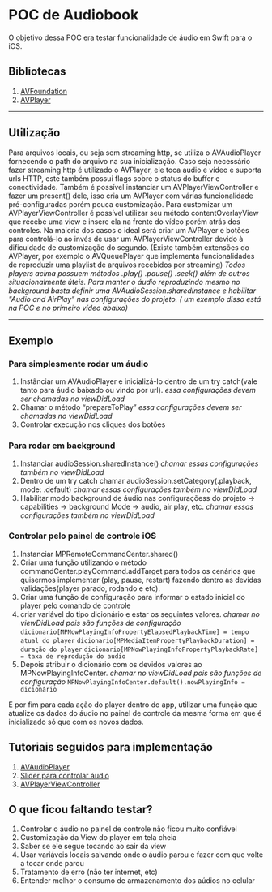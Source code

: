 # POC de Audiobook

O objetivo dessa POC era testar funcionalidade de áudio em Swift para o iOS.

## Bibliotecas

1. [AVFoundation](https://developer.apple.com/documentation/avfoundation)
2. [AVPlayer](https://developer.apple.com/documentation/avfoundation/avplayer)

---

## Utilização

Para arquivos locais, ou seja sem streaming http, se utiliza o AVAudioPlayer fornecendo o path do arquivo na sua inicialização.
Caso seja necessário fazer streaming http é utilizado o AVPlayer, ele toca audio e vídeo e suporta urls HTTP, este também possui flags sobre o status do buffer e conectividade.
Também é possível instanciar um AVPlayerViewController e fazer um present() dele, isso cria um AVPlayer com várias funcionalidade pré-configuradas porém pouca customização.
Para customizar um AVPlayerViewController é possível utilizar seu método contentOverlayView que recebe uma view e insere ela na frente do vídeo porém atrás dos controles.
Na maioria dos casos o ideal será criar um AVPlayer e botões para controlá-lo ao invés de usar um  AVPlayerViewController devido à dificuldade de customização do segundo.
(Existe também extensões do AVPlayer, por exemplo o AVQueuePlayer que implementa funcionalidades de reproduzir uma playlist de arquivos recebidos por streaming)
*Todos players acima possuem métodos .play() .pause()  .seek() além de outros situacionalmente úteis.*
*Para manter o áudio reproduzindo mesmo no background basta definir uma AVAudioSession.sharedInstance e habilitar "Audio and AirPlay" nas configurações do projeto. ( um exemplo disso está na POC e no primeiro vídeo abaixo)*

---

## Exemplo

### Para simplesmente rodar um áudio

1. Instânciar um AVAudioPlayer e inicializá-lo dentro de um try catch(vale tanto para áudio baixado ou vindo por url). *essa configurações devem ser chamadas no viewDidLoad*
2. Chamar o método “prepareToPlay” *essa configurações devem ser chamadas no viewDidLoad*
3. Controlar execução nos cliques dos botões

### Para rodar em background
1. Instanciar audioSession.sharedInstance() *chamar essas configurações também no viewDidLoad*
2. Dentro de um try catch chamar audioSession.setCategory(.playback, mode: .default) *chamar essas configurações também no viewDidLoad*
3. Habilitar modo background de áudio nas configuraçõess do projeto -> capabilities -> background Mode -> audio, air play, etc. *chamar essas configurações também no viewDidLoad*

### Controlar pelo painel de controle iOS
1. Instanciar MPRemoteCommandCenter.shared()
2. Criar uma função utilizando o método commandCenter.playCommand.addTarget para todos os cenários que quisermos implementar (play, pause, restart) fazendo dentro as devidas validações(player parado, rodando e etc).
3. Criar uma função de configuração para informar o estado inicial do player pelo comando de controle
4. criar variável do tipo dicionário e estar os seguintes valores. *chamar no viewDidLoad pois são funções de configuração*
	`dicionario[MPNowPlayingInfoPropertyElapsedPlaybackTime] = tempo atual do player`
	`dicionario[MPMediaItemPropertyPlaybackDuration] = duração do player`
	`dicionario[MPNowPlayingInfoPropertyPlaybackRate] = taxa de reprodução do audio`
5. Depois atribuir o dicionário com os devidos valores ao MPNowPlayingInfoCenter. *chamar no viewDidLoad pois são funções de configuração*
	`MPNowPlayingInfoCenter.default().nowPlayingInfo = dicionário`

E por fim para cada ação do player dentro do app, utilizar uma função que atualize os dados do áudio no painel de controle da mesma forma em que é inicializado só que com os novos dados.


## Tutoriais seguidos para implementação

1. [AVAudioPlayer](https://www.youtube.com/watch?v=dqad3XuMwHI)
2. [Slider para controlar áudio](https://www.youtube.com/watch?v=S3BSK8UVJyc)
3. [AVPlayerViewController](https://www.youtube.com/watch?v=2_N3VDK_dJQ)

## O que ficou faltando testar?

1. Controlar o áudio no painel de controle não ficou muito confiável
2. Customização da View do player em tela cheia
3. Saber se ele segue tocando ao sair da view
4. Usar variáveis locais salvando onde o áudio parou e fazer com que volte a tocar onde parou
5. Tratamento de erro (não ter internet, etc)
6. Entender melhor o consumo de armazenamento dos aúdios no celular
